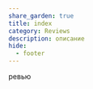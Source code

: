 ```yaml
---
share_garden: true
title: index
category: Reviews
description: описание 
hide:
  - footer
---
```


ревью






